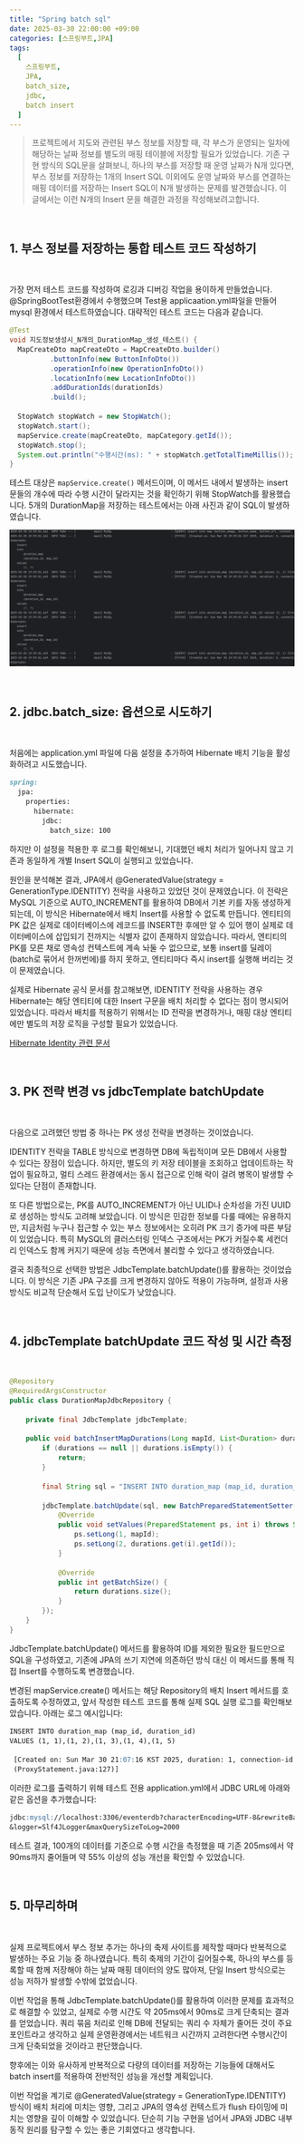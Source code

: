 ```yaml
---
title: "Spring batch sql"
date: 2025-03-30 22:00:00 +09:00
categories: [스프링부트,JPA]
tags:
  [
    스프링부트,
    JPA,
    batch_size,
    jdbc,
    batch insert
  ]
---
```


> 프로젝트에서 지도와 관련된 부스 정보를 저장할 때, 각 부스가 운영되는 일차에 해당하는 날짜 정보를 별도의 매핑 테이블에 저장할 필요가 있었습니다. 기존 구현 방식의 SQL문을 살펴보니, 하나의 부스를 저장할 때 운영 날짜가 N개 있다면, 부스 정보를 저장하는 1개의 Insert SQL 이외에도 운영 날짜와 부스를 연결하는 매핑 데이터를 저장하는 Insert SQL이 N개 발생하는 문제를 발견했습니다. 이 글에서는 이런 N개의 Insert 문을 해결한 과정을 작성해보려고합니다.

<br>

## 1. 부스 정보를 저장하는 통합 테스트 코드 작성하기

<br>

가장 먼저 테스트 코드를 작성하여 로깅과 디버깅 작업을 용이하게 만들었습니다. @SpringBootTest환경에서 수행했으며 Test용 applicaation.yml파일을 만들어 mysql 환경에서 테스트하였습니다.
 대략적인 테스트 코드는 다음과 같습니다.

```java
@Test
void 지도정보생성시_N개의_DurationMap_생성_테스트() {
  MapCreateDto mapCreateDto = MapCreateDto.builder()
          .buttonInfo(new ButtonInfoDto())
          .operationInfo(new OperationInfoDto())
          .locationInfo(new LocationInfoDto())
          .addDurationIds(durationIds)
          .build();

  StopWatch stopWatch = new StopWatch();
  stopWatch.start();
  mapService.create(mapCreateDto, mapCategory.getId());
  stopWatch.stop();
  System.out.println("수행시간(ms): " + stopWatch.getTotalTimeMillis());
}
```

테스트 대상은 `mapService.create()` 메서드이며, 이 메서드 내에서 발생하는 insert 문들의 개수에 따라 수행 시간이 달라지는 것을 확인하기 위해 StopWatch를 활용했습니다. 
5개의 DurationMap을 저장하는 테스트에서는 아래 사진과 같이 SQL이 발생하였습니다.

![image](/assets/img/post/batch_insert/1.png)


<br>

## 2. jdbc.batch_size: 옵션으로 시도하기

<br>

처음에는 application.yml 파일에 다음 설정을 추가하여 Hibernate 배치 기능을 활성화하려고 시도했습니다.

```markdown
spring:
  jpa:
    properties:
      hibernate:
        jdbc:
          batch_size: 100
```

하지만 이 설정을 적용한 후 로그를 확인해보니, 기대했던 배치 처리가 일어나지 않고 기존과 동일하게 개별 Insert SQL이 실행되고 있었습니다.

원인을 분석해본 결과, JPA에서 @GeneratedValue(strategy = GenerationType.IDENTITY) 전략을 사용하고 있었던 것이 문제였습니다. 이 전략은 MySQL 기준으로 AUTO_INCREMENT를 활용하여 DB에서 기본 키를 자동 생성하게 되는데, 이 방식은 Hibernate에서 배치 Insert를 사용할 수 없도록 만듭니다. 엔티티의 PK 값은 실제로 데이터베이스에 레코드를 INSERT한 후에만 알 수 있어 행이 실제로 데이터베이스에 삽입되기 전까지는 식별자 값이 존재하지 않았습니다. 따라서, 엔티티의 PK를 모른 채로 영속성 컨텍스트에 계속 놔둘 수 없으므로, 보통 insert를 딜레이(batch로 묶어서 한꺼번에)를 하지 못하고, 엔티티마다 즉시 insert를 실행해 버리는 것이 문제였습니다.

실제로 Hibernate 공식 문서를 참고해보면, IDENTITY 전략을 사용하는 경우 Hibernate는 해당 엔티티에 대한 Insert 구문을 배치 처리할 수 없다는 점이 명시되어 있었습니다. 따라서 배치를 적용하기 위해서는 ID 전략을 변경하거나, 매핑 대상 엔티티에만 별도의 저장 로직을 구성할 필요가 있었습니다.

[Hibernate Identity 관련 문서](https://docs.jboss.org/hibernate/stable/orm/userguide/html_single/Hibernate_User_Guide.html#identifiers-generators-identity)

<br>

## 3. PK 전략 변경 vs jdbcTemplate batchUpdate 

<br>

다음으로 고려했던 방법 중 하나는 PK 생성 전략을 변경하는 것이었습니다.

IDENTITY 전략을 TABLE 방식으로 변경하면 DB에 독립적이며 모든 DB에서 사용할 수 있다는 장점이 있습니다. 하지만, 별도의 키 저장 테이블을 조회하고 업데이트하는 작업이 필요하고, 멀티 스레드 환경에서는 동시 접근으로 인해 락이 걸려 병목이 발생할 수 있다는 단점이 존재합니다.

또 다른 방법으로는, PK를 AUTO_INCREMENT가 아닌 ULID나 순차성을 가진 UUID로 생성하는 방식도 고려해 보았습니다. 이 방식은 민감한 정보를 다룰 때에는 유용하지만, 지금처럼 누구나 접근할 수 있는 부스 정보에서는 오히려 PK 크기 증가에 따른 부담이 있었습니다. 특히 MySQL의 클러스터링 인덱스 구조에서는 PK가 커질수록 세컨더리 인덱스도 함께 커지기 때문에 성능 측면에서 불리할 수 있다고 생각하였습니다.

결국 최종적으로 선택한 방법은 JdbcTemplate.batchUpdate()를 활용하는 것이었습니다. 이 방식은 기존 JPA 구조를 크게 변경하지 않아도 적용이 가능하며, 설정과 사용 방식도 비교적 단순해서 도입 난이도가 낮았습니다. 

<br>

## 4. jdbcTemplate batchUpdate 코드 작성 및 시간 측정

<br>

```java
@Repository
@RequiredArgsConstructor
public class DurationMapJdbcRepository {

    private final JdbcTemplate jdbcTemplate;

    public void batchInsertMapDurations(Long mapId, List<Duration> durations) {
        if (durations == null || durations.isEmpty()) {
            return;
        }

        final String sql = "INSERT INTO duration_map (map_id, duration_id) VALUES (?, ?)";

        jdbcTemplate.batchUpdate(sql, new BatchPreparedStatementSetter() {
            @Override
            public void setValues(PreparedStatement ps, int i) throws SQLException {
                ps.setLong(1, mapId);
                ps.setLong(2, durations.get(i).getId());
            }

            @Override
            public int getBatchSize() {
                return durations.size();
            }
        });
    }
}
```

JdbcTemplate.batchUpdate() 메서드를 활용하여 ID를 제외한 필요한 필드만으로 SQL을 구성하였고, 기존에 JPA의 쓰기 지연에 의존하던 방식 대신 이 메서드를 통해 직접 Insert를 수행하도록 변경했습니다.

변경된 mapService.create() 메서드는 해당 Repository의 배치 Insert 메서드를 호출하도록 수정하였고, 앞서 작성한 테스트 코드를 통해 실제 SQL 실행 로그를 확인해보았습니다. 아래는 로그 예시입니다:


```markdown
INSERT INTO duration_map (map_id, duration_id) 
VALUES (1, 1),(1, 2),(1, 3),(1, 4),(1, 5) 

 [Created on: Sun Mar 30 21:07:16 KST 2025, duration: 1, connection-id: 88, statement-id: 0, resultset-id: 0,com.zaxxer.hikari.pool.ProxyStatement.executeBatch
 (ProxyStatement.java:127)]
```

이러한 로그를 출력하기 위해 테스트 전용 application.yml에서 JDBC URL에 아래와 같은 옵션을 추가했습니다:

```markdown
jdbc:mysql://localhost:3306/eventerdb?characterEncoding=UTF-8&rewriteBatchedStatements=true&profileSQL=true
&logger=Slf4JLogger&maxQuerySizeToLog=2000
```

테스트 결과, 100개의 데이터를 기준으로 수행 시간을 측정했을 때 기존 205ms에서 약 90ms까지 줄어들며 약 55% 이상의 성능 개선을 확인할 수 있었습니다. 

<br>

## 5. 마무리하며

<br>

실제 프로젝트에서 부스 정보 추가는 하나의 축제 사이트를 제작할 때마다 반복적으로 발생하는 주요 기능 중 하나였습니다. 특히 축제의 기간이 길어질수록, 하나의 부스를 등록할 때 함께 저장해야 하는 날짜 매핑 데이터의 양도 많아져, 단일 Insert 방식으로는 성능 저하가 발생할 수밖에 없었습니다.

이번 작업을 통해 JdbcTemplate.batchUpdate()를 활용하여 이러한 문제를 효과적으로 해결할 수 있었고, 실제로 수행 시간도 약 205ms에서 90ms로 크게 단축되는 결과를 얻었습니다. 쿼리 묶음 처리로 인해 DB에 전달되는 쿼리 수 자체가 줄어든 것이 주요 포인트라고 생각하고 실제 운영환경에서는 네트워크 시간까지 고려한다면 수행시간이 크게 단축되었을 것이라고 판단했습니다.

향후에는 이와 유사하게 반복적으로 다량의 데이터를 저장하는 기능들에 대해서도 batch insert를 적용하여 전반적인 성능을 개선할 계획입니다.

이번 작업을 계기로 @GeneratedValue(strategy = GenerationType.IDENTITY) 방식이 배치 처리에 미치는 영향, 그리고 JPA의 영속성 컨텍스트가 flush 타이밍에 미치는 영향을 깊이 이해할 수 있었습니다. 단순히 기능 구현을 넘어서 JPA와 JDBC 내부 동작 원리를 탐구할 수 있는 좋은 기회였다고 생각합니다.

